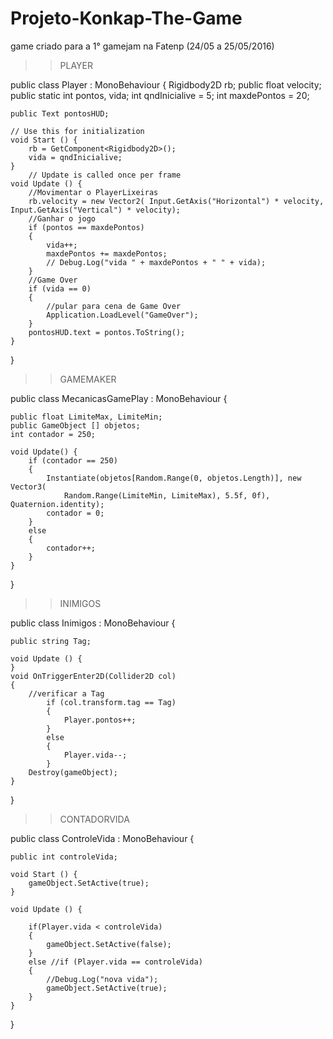 # Projeto-Konkap-The-Game
game criado para a 1° gamejam na Fatenp (24/05 a 25/05/2016)

>>PLAYER

public class Player : MonoBehaviour {
    Rigidbody2D rb;
    public float velocity;
    public static int pontos, vida;
    int qndInicialive = 5;
    int maxdePontos = 20;

    public Text pontosHUD;

	// Use this for initialization
	void Start () {
        rb = GetComponent<Rigidbody2D>();
        vida = qndInicialive;
	}
		// Update is called once per frame
	void Update () {
        //Movimentar o PlayerLixeiras
        rb.velocity = new Vector2( Input.GetAxis("Horizontal") * velocity, Input.GetAxis("Vertical") * velocity);
        //Ganhar o jogo 
        if (pontos == maxdePontos)
        {
            vida++;
            maxdePontos += maxdePontos;
            // Debug.Log("vida " + maxdePontos + " " + vida);
        }
        //Game Over
        if (vida == 0)     
        {
            //pular para cena de Game Over 
            Application.LoadLevel("GameOver");
        }
        pontosHUD.text = pontos.ToString();
	}
}

>>GAMEMAKER

public class MecanicasGamePlay : MonoBehaviour {

    public float LimiteMax, LimiteMin;
    public GameObject [] objetos;
    int contador = 250;

    void Update() {      
        if (contador == 250)
        {
            Instantiate(objetos[Random.Range(0, objetos.Length)], new Vector3(
                Random.Range(LimiteMin, LimiteMax), 5.5f, 0f), Quaternion.identity);
            contador = 0;
        }
        else
        {
            contador++;
        }
    }
}

>>INIMIGOS

public class Inimigos : MonoBehaviour {

    public string Tag; 
	
	void Update () {
	}
    void OnTriggerEnter2D(Collider2D col)
    {
        //verificar a Tag
            if (col.transform.tag == Tag)
            {
                Player.pontos++;
            }
            else
            {
                Player.vida--;
            }
        Destroy(gameObject);
    }
}

>>CONTADORVIDA

public class ControleVida : MonoBehaviour {

    public int controleVida;

	void Start () {
        gameObject.SetActive(true);
    }
	
	void Update () {
	
        if(Player.vida < controleVida)
        {
            gameObject.SetActive(false);
        }
        else //if (Player.vida == controleVida)
        {
            //Debug.Log("nova vida");
            gameObject.SetActive(true);
        }
	}
}
